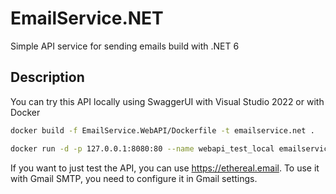 # EmailService.NET
Simple API service for sending emails build with .NET 6

## Description
You can try this API locally using SwaggerUI with Visual Studio 2022 or with Docker

```bash
docker build -f EmailService.WebAPI/Dockerfile -t emailservice.net .
```
```bash
docker run -d -p 127.0.0.1:8080:80 --name webapi_test_local emailservice.net
```

If you want to just test the API, you can use https://ethereal.email.
To use it with Gmail SMTP, you need to configure it in Gmail settings.
